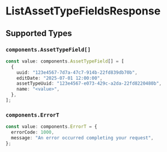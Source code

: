 # ListAssetTypeFieldsResponse


## Supported Types

### `components.AssetTypeField[]`

```typescript
const value: components.AssetTypeField[] = [
  {
    uuid: "123e4567-7d7a-47c7-914b-22fd839db70b",
    editDate: "2025-07-01 12:00:00",
    assetTypeUuid: "123e4567-e073-429c-a2da-22fd8220480b",
    name: "<value>",
  },
];
```

### `components.ErrorT`

```typescript
const value: components.ErrorT = {
  errorCode: 1000,
  message: "An error occurred completing your request",
};
```

